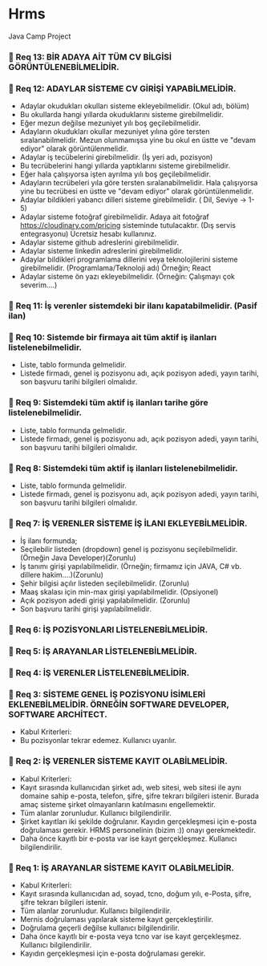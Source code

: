 # Hrms
Java Camp Project


### 📌 Req 13: BİR ADAYA AİT TÜM CV BİLGİSİ GÖRÜNTÜLENEBİLMELİDİR.

### 📌 Req 12: ADAYLAR SİSTEME CV GİRİŞİ YAPABİLMELİDİR.
- Adaylar okudukları okulları sisteme ekleyebilmelidir. (Okul adı, bölüm)
- Bu okullarda hangi yıllarda okuduklarını sisteme girebilmelidir.
- Eğer mezun değilse mezuniyet yılı boş geçilebilmelidir.
- Adayların okudukları okullar mezuniyet yılına göre tersten sıralanabilmelidir. Mezun olunmamışsa yine bu okul en üstte ve "devam ediyor" olarak görüntülenmelidir.
- Adaylar iş tecübelerini girebilmelidir. (İş yeri adı, pozisyon)
- Bu tecrübelerini hangi yıllarda yaptıklarını sisteme girebilmelidir.
- Eğer hala çalışıyorsa işten ayrılma yılı boş geçilebilmelidir.
- Adayların tecrübeleri yıla göre tersten sıralanabilmelidir. Hala çalışıyorsa yine bu tecrübesi en üstte ve "devam ediyor" olarak görüntülenmelidir.
- Adaylar bildikleri yabancı dilleri sisteme girebilmelidir. ( Dil, Seviye -> 1-5)
- Adaylar sisteme fotoğraf girebilmelidir. Adaya ait fotoğraf https://cloudinary.com/pricing sisteminde tutulacaktır. (Dış servis entegrasyonu) Ücretsiz hesabı kullanınız.
- Adaylar sisteme github adreslerini girebilmelidir.
- Adaylar sisteme linkedin adreslerini girebilmelidir.
- Adaylar bildikleri programlama dillerini veya teknolojilerini sisteme girebilmelidir. (Programlama/Teknoloji adı) Örneğin; React
- Adaylar sisteme ön yazı ekleyebilmelidir. (Örneğin: Çalışmayı çok severim....)

### 📌 Req 11: İş verenler sistemdeki bir ilanı kapatabilmelidir. (Pasif ilan)

### 📌 Req 10: Sistemde bir firmaya ait tüm aktif iş ilanları listelenebilmelidir.
- Liste, tablo formunda gelmelidir.
- Listede firmadı, genel iş pozisyonu adı, açık pozisyon adedi, yayın tarihi, son başvuru tarihi bilgileri olmalıdır.

### 📌 Req 9: Sistemdeki tüm aktif iş ilanları tarihe göre listelenebilmelidir.
- Liste, tablo formunda gelmelidir.
- Listede firmadı, genel iş pozisyonu adı, açık pozisyon adedi, yayın tarihi, son başvuru tarihi bilgileri olmalıdır.

### 📌 Req 8: Sistemdeki tüm aktif iş ilanları listelenebilmelidir.
- Liste, tablo formunda gelmelidir.
- Listede firmadı, genel iş pozisyonu adı, açık pozisyon adedi, yayın tarihi, son başvuru tarihi bilgileri olmalıdır.

### 📌 Req 7: İŞ VERENLER SİSTEME İŞ İLANI EKLEYEBİLMELİDİR.
- İş ilanı formunda;
- Seçilebilir listeden (dropdown) genel iş pozisyonu seçilebilmelidir.(Örneğin Java Developer)(Zorunlu)
- İş tanımı girişi yapılabilmelidir. (Örneğin; firmamız için JAVA, C# vb. dillere hakim....)(Zorunlu)
- Şehir bilgisi açılır listeden seçilebilmelidir. (Zorunlu)
- Maaş skalası için min-max girişi yapılabilmelidir. (Opsiyonel)
- Açık pozisyon adedi girişi yapılabilmelidir. (Zorunlu)
- Son başvuru tarihi girişi yapılabilmelidir.

### 📌 Req 6: İŞ POZİSYONLARI LİSTELENEBİLMELİDİR.

### 📌 Req 5: İŞ ARAYANLAR LİSTELENEBİLMELİDİR.

### 📌 Req 4: İŞ VERENLER LİSTELENEBİLMELİDİR.

### 📌 Req 3: SİSTEME GENEL İŞ POZİSYONU İSİMLERİ EKLENEBİLMELİDİR. ÖRNEĞİN SOFTWARE DEVELOPER, SOFTWARE ARCHİTECT.
- Kabul Kriterleri:
- Bu pozisyonlar tekrar edemez. Kullanıcı uyarılır.

### 📌 Req 2: İŞ VERENLER SİSTEME KAYIT OLABİLMELİDİR.
- Kabul Kriterleri:
- Kayıt sırasında kullanıcıdan şirket adı, web sitesi, web sitesi ile aynı domaine sahip e-posta, telefon, şifre, şifre tekrarı bilgileri istenir. Burada amaç sisteme şirket olmayanların katılmasını engellemektir.
- Tüm alanlar zorunludur. Kullanıcı bilgilendirilir.
- Şirket kayıtları iki şekilde doğrulanır. Kayıdın gerçekleşmesi için e-posta doğrulaması gerekir. HRMS personelinin (bizim :)) onayı gerekmektedir.
- Daha önce kayıtlı bir e-posta var ise kayıt gerçekleşmez. Kullanıcı bilgilendirilir.

### 📌 Req 1: İŞ ARAYANLAR SİSTEME KAYIT OLABİLMELİDİR.
- Kabul Kriterleri:
- Kayıt sırasında kullanıcıdan ad, soyad, tcno, doğum yılı, e-Posta, şifre, şifre tekrarı bilgileri istenir.
- Tüm alanlar zorunludur. Kullanıcı bilgilendirilir.
- Mernis doğrulaması yapılarak sisteme kayıt gerçekleştirilir.
- Doğrulama geçerli değilse kullanıcı bilgilendirilir.
- Daha önce kayıtlı bir e-posta veya tcno var ise kayıt gerçekleşmez. Kullanıcı bilgilendirilir.
- Kayıdın gerçekleşmesi için e-posta doğrulaması gerekir.








